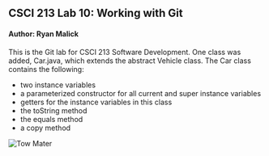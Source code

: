 ## CSCI 213 Lab 10: Working with Git

#### Author: Ryan Malick

This is the Git lab for CSCI 213 Software Development. One class was added, Car.java, 
which extends the abstract Vehicle class. The Car class contains the following:

* two instance variables
* a parameterized constructor for all current and super instance variables
* getters for the instance variables in this class
* the toString method
* the equals method
* a copy method

![Tow Mater](mater.jpg)